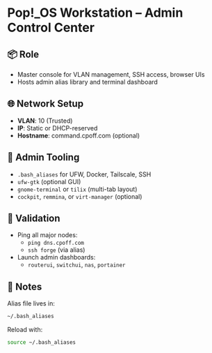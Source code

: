 # Pop!_OS Workstation – Admin Control Center

## 📦 Role
- Master console for VLAN management, SSH access, browser UIs
- Hosts admin alias library and terminal dashboard

## 🌐 Network Setup
- **VLAN**: 10 (Trusted)
- **IP**: Static or DHCP-reserved
- **Hostname**: command.cpoff.com (optional)

## 🔐 Admin Tooling

- `.bash_aliases` for UFW, Docker, Tailscale, SSH
- `ufw-gtk` (optional GUI)
- `gnome-terminal` or `tilix` (multi-tab layout)
- `cockpit`, `remmina`, or `virt-manager` (optional)

## 🧪 Validation

- Ping all major nodes:
  - `ping dns.cpoff.com`
  - `ssh forge` (via alias)
- Launch admin dashboards:
  - `routerui`, `switchui`, `nas`, `portainer`

## 📁 Notes

Alias file lives in:

```bash
~/.bash_aliases
```

Reload with:

```bash
source ~/.bash_aliases
```
